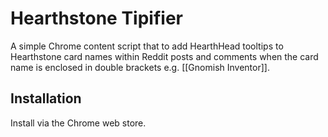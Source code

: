# Hearthstone Tipifier
A simple Chrome content script that to add HearthHead tooltips to Hearthstone card names within Reddit posts and comments when the card name is enclosed in double brackets e.g. [[Gnomish Inventor]].

## Installation

Install via the Chrome web store.